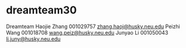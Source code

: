# dreamteam30
Dreamteam
Haojie Zhang 001029757 zhang.haoj@husky.neu.edu
Peizhi Wang 001018708  wang.peiz@husky.neu.edu
Junyao Li  001050043  li.juny@husky.neu.edu
